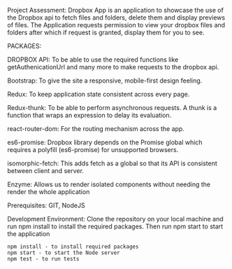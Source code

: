 Project Assessment:
      Dropbox App is an application to showcase the use of the Dropbox api to fetch files and folders, delete them and display previews of files. The Application requests permission to view your dropbox files and folders after which if request is granted, display them for you to see.

PACKAGES:

DROPBOX API:
    To be able to use the required functions like getAuthenicationUrl and many more to make requests to the dropbox api.
    
Bootstrap: 
    To give the site a responsive, mobile-first design feeling.
    
Redux: 
    To keep application state consistent across every page. 
    
Redux-thunk:
    To be able to perform asynchronous requests. A thunk is a function that wraps an expression to delay its evaluation.
    
react-router-dom:
    For the routing mechanism across the app.
    
es6-promise:
    Dropbox library depends on the Promise global which requires a polyfill (es6-promise) for unsupported browsers.
    
isomorphic-fetch:
    This adds fetch as a global so that its API is consistent between client and server.
    
Enzyme:
    Allows us to render isolated components without needing the render the whole application


Prerequisites:
  GIT,
  NodeJS

Development Environment:
    Clone the repository on your local machine and run npm install to install the required packages. Then run npm start to start the application

    npm install - to install required packages
    npm start - to start the Node server
    npm test - to run tests
    


    
     

